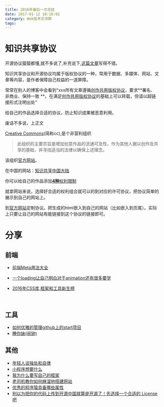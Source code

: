 ```yaml
---
title: 2016年最后一次总结
date: 2017-01-12 10:18:02
category: Web技术交流群
tags:
---
```




# 知识共享协议

开源协议猿猿都懂,就不多说了,补充说下,[这篇文章](http://www.cnblogs.com/Wayou/p/how_to_choose_a_license.html)写得不错。

知识共享协议和开源协议均属于版权协议的一种，常用于数据、多媒体、网站、文章等内容，是作者保障自己权益的一道屏障。

常常在别人的博客中会看到“xxx所有文章遵循[创作共用版权协议](http://creativecommons.org/licenses/by-nc/3.0/deed.zh)，要求**署名、非商业、保持一致 **。在满足[创作共用版权协议](http://creativecommons.org/licenses/by-nc/3.0/deed.zh)的基础上可以转载，但请以超链接形式注明出处“

给自己的作品选择合适的协议，防止知识成果被恶意利用。



废话不多说，上正文



[Creative Commons](http://baike.baidu.com/link?url=CMJCR-j0BSdasCPONiIdJWmVtN2HBSGjcyAXYX-rR70eu0NAJ3ZdNn_E3xerTHdXk9YQP-OCyWjM8pi8n4GKJ4zqZILM8ecAPThcRXKWxkXvOxJ7H2MPdHbwB2I5SAMBJXzBr38UVx5zrfI_UzbFvomWxv3Cuy7JU3fi7IsAQeME-krlBKIfKWbF1fG2PwdS-KAGgIFjPoJclDCvY-xJcK)(简称cc),是个非营利组织



> 此组织的主要宗旨是增加创意作品的流通可及性，作为其他人据以创作及共享的基础，并寻找适当的法律以确保上述理念。

该组织[官方网站](https://creativecommons.org)。

在中国的网站：[知识共享中国大陆](http://creativecommons.net.cn/)

你可以给自己的作品添加[**4种**权利限制](http://creativecommons.net.cn/licenses/licenses_exp/)

就拿网站来说，选择好合适的权利组合就可以的到对应的许可协议，把协议简单的展示到自己的网站上。

到[官方网站](https://creativecommons.org/choose/)定制协议。把生成的html嵌入到自己的网站（比如嵌入到页尾）。实际上只要让自己的网站有能链接到这个协议的链接即可。



# 分享

## 前端

- [前端Meta用法大全](http://www.yilan.io/article/586071ab0fad3e674bdab9fb)

- [一个loading让自己明白对于animation还有很多要学](http://url.cn/43YGi6Z)

- [2016年CSS库,框架和工具新生榜](http://url.cn/42n7fvn)

  ​



## 工具

- [如何优雅的管理github上的start项目](https://www.zhihu.com/question/31100451?sort=created)
- [睡你妹(闹钟)](http://www.yilan.io/article/585767c9d43ea9605a998845)



## 其他

- [年轻人谈独处和自律](https://gold.xitu.io/entry/586e5c8c61ff4b006414b02c)
- [小程序想要什么](http://url.cn/43WDgTU)
- [我为什么要写自己的框架](http://url.cn/42kRKp8)
- [老司机教你如何麻溜地搭建网站](http://url.cn/42vS7gw)
- [优秀的程序猿具备哪些属性](http://www.yilan.io/article/58612b1e0fad3e674bdb77d3)
- [别以为把你的代码上传到开源中国就算是开源了！先选择一个合适的 License 吧](http://url.cn/42zYhcu)

